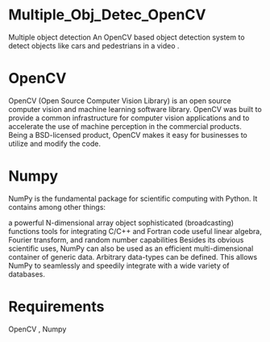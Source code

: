 # Multiple_Obj_Detec_OpenCV
Multiple object detection
An OpenCV based object detection system to detect objects like cars and pedestrians in a video .
# OpenCV
OpenCV (Open Source Computer Vision Library) is an open source computer vision and machine learning software library. OpenCV was built to provide a common infrastructure for computer vision applications and to accelerate the use of machine perception in the commercial products. Being a BSD-licensed product, OpenCV makes it easy for businesses to utilize and modify the code.
# Numpy
NumPy is the fundamental package for scientific computing with Python. It contains among other things:

a powerful N-dimensional array object
sophisticated (broadcasting) functions
tools for integrating C/C++ and Fortran code
useful linear algebra, Fourier transform, and random number capabilities Besides its obvious scientific uses, NumPy can also be used as an efficient multi-dimensional container of generic data. Arbitrary data-types can be defined. This allows NumPy to seamlessly and speedily integrate with a wide variety of databases.
# Requirements
OpenCV , Numpy
